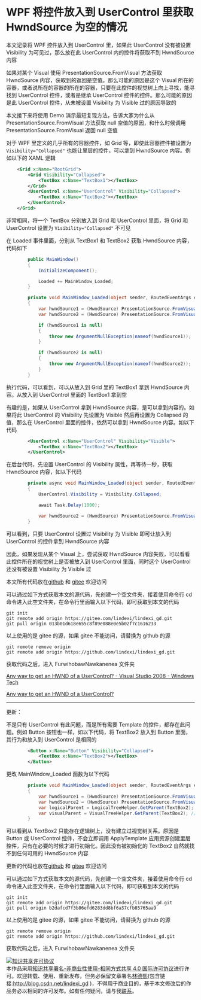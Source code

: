 
# WPF 将控件放入到 UserControl 里获取 HwndSource 为空的情况

本文记录将 WPF 控件放入到 UserControl 里，如果此 UserControl 没有被设置 Visibility 为可见过，那么放在此 UserControl 内的控件将获取不到 HwndSource 内容

<!--more-->


<!-- CreateTime:2022/2/22 8:50:54 -->

<!-- 发布 -->
<!-- 博客 -->

如果对某个 Visual 使用 PresentationSource.FromVisual 方法获取 HwndSource 内容，获取到的返回是空值。那么可能的原因是这个 Visual 所在的容器，或者说所在的容器的所在的容器，只要在此控件的视觉树上向上寻找，能寻找到 UserControl 控件，或者是继承 UserControl 控件的控件。那么可能的原因是此 UserControl 控件，从未被设置 Visibility 为 Visible 过的原因导致的

本文接下来将使用 Demo 演示最短复现方法，告诉大家为什么从 PresentationSource.FromVisual 方法获取 null 空值的原因，和什么时候调用 PresentationSource.FromVisual 返回 null 空值

对于 WPF 里定义的几乎所有的容器控件，如 Grid 等，即使此容器控件被设置为 `Visibility="Collapsed"` 也能让里层的控件，可以拿到 HwndSource 内容。例如以下的 XAML 逻辑

```xml
    <Grid x:Name="RootGrid">
        <Grid Visibility="Collapsed">
            <TextBox x:Name="TextBox1"></TextBox>
        </Grid>
        <UserControl x:Name="UserControl" Visibility="Collapsed">
            <TextBox x:Name="TextBox2"></TextBox>
        </UserControl>
    </Grid>
```

非常相同，将一个 TextBox 分别放入到 Grid 和 UserControl 里面，将 Grid 和 UserControl 设置为 `Visibility="Collapsed"` 不可见

在 Loaded 事件里面，分别从 TextBox1 和 TextBox2 获取 HwndSource 内容，代码如下

```csharp
        public MainWindow()
        {
            InitializeComponent();

            Loaded += MainWindow_Loaded;
        }

        private void MainWindow_Loaded(object sender, RoutedEventArgs e)
        {
            var hwndSource1 = (HwndSource) PresentationSource.FromVisual(TextBox1); // not null
            var hwndSource2 = (HwndSource) PresentationSource.FromVisual(TextBox2); // null

            if (hwndSource1 is null)
            {
                throw new ArgumentNullException(nameof(hwndSource1));
            }

            if (hwndSource2 is null)
            {
                throw new ArgumentNullException(nameof(hwndSource2));
            }
        }
```

执行代码，可以看到，可以从放入到 Grid 里的 TextBox1 拿到 HwndSource 内容。从放入到 UserControl 里面的 TextBox1 拿到空

有趣的是，如果从 UserControl 拿到 HwndSource 内容，是可以拿到内容的。如果将此 UserControl 的 Visibility 先设置为 Visible 然后再设置为 Collapsed 的值，那么在 UserControl 里面的控件，依然可以拿到 HwndSource 内容。如以下代码

```xml
        <UserControl x:Name="UserControl" Visibility="Visible">
            <TextBox x:Name="TextBox2"></TextBox>
        </UserControl>
```

在后台代码，先设置 UserControl 的 Visibility 属性，再等待一秒，获取 HwndSource 内容，如以下代码

```csharp
        private async void MainWindow_Loaded(object sender, RoutedEventArgs e)
        {
            UserControl.Visibility = Visibility.Collapsed;

            await Task.Delay(1000);

            var hwndSource2 = (HwndSource) PresentationSource.FromVisual(TextBox2); // 可以拿到
        }
```

可以看到，只要 UserControl 设置过 Visibility 为 Visible 即可让放入到 UserControl 的控件拿到 HwndSource 内容

因此，如果发现从某个 Visual 上，尝试获取 HwndSource 内容失败，可以看看此控件所在的视觉树上是否被放入到 UserControl 里面，同时这个 UserControl 还没有被设置 Visibility 为 Visible 过

本文所有代码放在[github](https://github.com/lindexi/lindexi_gd/tree/013b01d618e655c8f89e088e0e5b02f7c1616233/FurwihobawNawkanenea) 和 [gitee](https://gitee.com/lindexi/lindexi_gd/tree/013b01d618e655c8f89e088e0e5b02f7c1616233/FurwihobawNawkanenea) 欢迎访问

可以通过如下方式获取本文的源代码，先创建一个空文件夹，接着使用命令行 cd 命令进入此空文件夹，在命令行里面输入以下代码，即可获取到本文的代码

```
git init
git remote add origin https://gitee.com/lindexi/lindexi_gd.git
git pull origin 013b01d618e655c8f89e088e0e5b02f7c1616233
```

以上使用的是 gitee 的源，如果 gitee 不能访问，请替换为 github 的源

```
git remote remove origin
git remote add origin https://github.com/lindexi/lindexi_gd.git
```

获取代码之后，进入 FurwihobawNawkanenea 文件夹

[Any way to get an HWND of a UserControl? - Visual Studio 2008 - Windows Tech](http://www.windows-tech.info/11/19abe20f2274251c.php )

[Any way to get an HWND of a UserControl?](https://social.msdn.microsoft.com/Forums/vstudio/en-US/cc6297db-6ed9-4d68-abe2-47769e06d93a/any-way-to-get-an-hwnd-of-a-usercontrol?forum=wpf )

----------

更新： 

不是只有 UserControl 有此问题，而是所有需要 Template 的控件，都存在此问题。例如 Button 按钮也一样，如以下代码，将 TextBox2 放入到 Button 里面，其行为和放入到 UserControl 是相同的

```xml
        <Button x:Name="Button" Visibility="Collapsed">
            <TextBox x:Name="TextBox2"></TextBox>
        </Button>
```

更改 MainWindow_Loaded 函数为以下代码

```csharp
        private void MainWindow_Loaded(object sender, RoutedEventArgs e)
        {
            var hwndSource1 = (HwndSource) PresentationSource.FromVisual(TextBox1); // not null
            var hwndSource2 = (HwndSource) PresentationSource.FromVisual(TextBox2); // null
            var logicalParent = LogicalTreeHelper.GetParent(TextBox2); // Button
            var visualParent = VisualTreeHelper.GetParent(TextBox2); // null
        }
```

可以看到从 TextBox2 只能存在逻辑树上，没有建立过视觉树关系。原因是 Button 或 UserControl 控件，不会立即调用 ApplyTemplate 应用资源创建里层控件，只有在必要的时候才进行初始化。因此没有被初始化的 TextBox2 自然就找不到任何可用的 HwndSource 内容

更新的代码也放在[github](https://github.com/lindexi/lindexi_gd/tree/b2dafcd7f3b86efd6283dd8bf6a37cfb85765aa9/FurwihobawNawkanenea) 和 [gitee](https://gitee.com/lindexi/lindexi_gd/tree/b2dafcd7f3b86efd6283dd8bf6a37cfb85765aa9/FurwihobawNawkanenea) 欢迎访问

可以通过如下方式获取本文的源代码，先创建一个空文件夹，接着使用命令行 cd 命令进入此空文件夹，在命令行里面输入以下代码，即可获取到本文的代码

```
git init
git remote add origin https://gitee.com/lindexi/lindexi_gd.git
git pull origin b2dafcd7f3b86efd6283dd8bf6a37cfb85765aa9
```

以上使用的是 gitee 的源，如果 gitee 不能访问，请替换为 github 的源

```
git remote remove origin
git remote add origin https://github.com/lindexi/lindexi_gd.git
```

获取代码之后，进入 FurwihobawNawkanenea 文件夹





<a rel="license" href="http://creativecommons.org/licenses/by-nc-sa/4.0/"><img alt="知识共享许可协议" style="border-width:0" src="https://licensebuttons.net/l/by-nc-sa/4.0/88x31.png" /></a><br />本作品采用<a rel="license" href="http://creativecommons.org/licenses/by-nc-sa/4.0/">知识共享署名-非商业性使用-相同方式共享 4.0 国际许可协议</a>进行许可。欢迎转载、使用、重新发布，但务必保留文章署名[林德熙](http://blog.csdn.net/lindexi_gd)(包含链接:http://blog.csdn.net/lindexi_gd )，不得用于商业目的，基于本文修改后的作品务必以相同的许可发布。如有任何疑问，请与我[联系](mailto:lindexi_gd@163.com)。